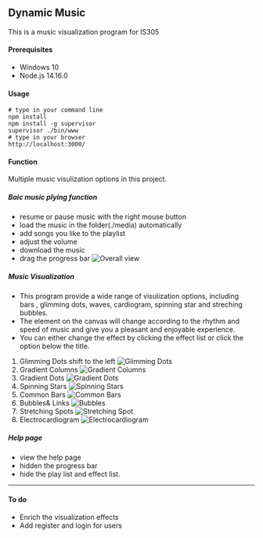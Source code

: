 ## Dynamic Music 
This is a music visualization program for IS305
#### Prerequisites
* Windows 10
* Node.js 14.16.0
#### Usage
```buildoutcfg
# type in your command line
npm install 
npm install -g supervisor
supervisor ./bin/www
# type in your browser
http://localhost:3000/
```
#### Function
Multiple music visulization options in this project.
##### Baic music plying function
*  resume or pause music with the right mouse button
*  load the music in the folder(./media) automatically
*  add songs you like to the playlist
*  adjust the volume 
*  download the music 
*  drag the progress bar
![Overall view](./images/9.png)
##### Music Visualization
* This program provide a wide range of visulization options, 
including bars , glimming dots, waves, cardiogram, spinning star
 and streching bubbles. 
* The element on the canvas will change according to the rhythm and speed 
of music and give you a pleasant and enjoyable experience.
* You can either change the effect by clicking the effect list or click the 
option below the title. 
1. Glimming Dots shift to the left
![Glimming Dots](./images/1.png)
2. Gradient Columns
![Gradient Columns](./images/2.png)
3. Gradient Dots
![Gradient Dots](./images/3.png)
4. Spinning Stars
![Spinning Stars](./images/4.png)
5. Common Bars
![Common Bars](./images/5.png)
6. Bubbles& Links
![Bubbles](./images/6.png)
7. Stretching Spots
![Stretching Spot](./images/7.png)
8. Electrocardiogram
![Electrocardiogram](./images/8.png)

##### Help page
* view the help page
* hidden the progress bar
* hide the play list and effect list.
-------
#### To do
* Enrich the visualization effects
* Add register and login for users



